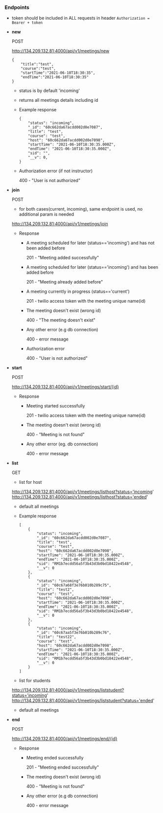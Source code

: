 ### Endpoints

- token should be included in ALL requests in header `Authorization = Bearer + token`
- **new**

  POST

  http://134.209.132.81:4000/api/v1/meetings/new

  ```
  {
      "title":"test",
      "course":"test",
      "startTime":"2021-06-10T18:30:35",
      "endTime":"2021-06-10T18:30:35"
  }

  ```

  - status is by default 'incoming'
  - returns all meetings details including id
  - Example response

    ```
    {
        "status": "incoming",
        "_id": "60c662da67acdd002d0e7087",
        "title": "test",
        "course": "test",
        "host": "60c662da67acdd002d0e7098",
        "startTime": "2021-06-10T18:30:35.000Z",
        "endTime": "2021-06-10T18:30:35.000Z",
        "sid": "",
        "__v": 0,
    }

    ```

  - Authorization error (if not instructor)

    400 - "User is not authorized"

- **join**

  POST

  - for both cases(current, incoming), same endpoint is used, no additional param is needed

  http://134.209.132.81:4000/api/v1/meetings/join

  - Response

    - A meeting scheduled for later (status=='incoming') and has not been added before

      201 - "Meeting added successfully"

    - A meeting scheduled for later (status=='incoming') and has been added before

      201 - "Meeting already added before"

    - A meeting currently in progress (status=='current')

      201 - twilio access token with the meeting unique name(id)

    - The meeting doesn't exist (wrong id)

      400 - "The meeting doesn't exist"

    - Any other error (e.g db connection)

      400 - error message

    - Authorization error

      400 - "User is not authorized"

- **start**

  POST

  http://134.209.132.81:4000/api/v1/meetings/start/{id}

  - Response

    - Meeting started successfully

      201 - twilio access token with the meeting unique name(id)

    - The meeting doesn't exist (wrong id)

      400 - "Meeting is not found"

    - Any other error (eg. db connection)

      400 - error message

- **list**

  GET

  - list for host

  http://134.209.132.81:4000/api/v1/meetings/listhost?status='incoming'
  http://134.209.132.81:4000/api/v1/meetings/listhost?status='ended'

  - default all meetings
  - Example response

    ```
    [
        {
            "status": "incoming",
            "_id": "60c662da67acdd002d0e7087",
            "title": "test",
            "course": "test",
            "host": "60c662da67acdd002d0e7098",
            "startTime": "2021-06-10T18:30:35.000Z",
            "endTime": "2021-06-10T18:30:35.000Z",
            "sid": "RM1b7ecdd56a5f3b43d3b0bd18422e4548",
            "__v": 0
        },
        {
            "status": "incoming",
            "_id": "60c67a68f3e76b010b289c75",
            "title": "test2",
            "course": "test",
            "host": "60c662da67acdd002d0e7098",
            "startTime": "2021-06-10T18:30:35.000Z",
            "endTime": "2021-06-10T18:30:35.000Z",
            "sid": "RM1b7ecdd56a5f3b43d3b0bd18422e4548",
            "__v": 0
        },
        {
            "status": "incoming",
            "_id": "60c67aa5f3e76b010b289c76",
            "title": "test22",
            "course": "test",
            "host": "60c662da67acdd002d0e7098",
            "startTime": "2021-06-10T18:30:35.000Z",
            "endTime": "2021-06-10T18:30:35.000Z",
            "sid": "RM1b7ecdd56a5f3b43d3b0bd18422e4548",
            "__v": 0
        }
    ]

    ```

  - list for students

  http://134.209.132.81:4000/api/v1/meetings/liststudent?status='incoming'
  http://134.209.132.81:4000/api/v1/meetings/liststudent?status='ended'

  - default all meetings

- **end**

  POST

  http://134.209.132.81:4000/api/v1/meetings/end/{id}

  - Response

    - Meeting ended successfully

      201 - "Meeting ended successfully"

    - The meeting doesn't exist (wrong id)

      400 - "Meeting is not found"

    - Any other error (e.g db connection)

      400 - error message
